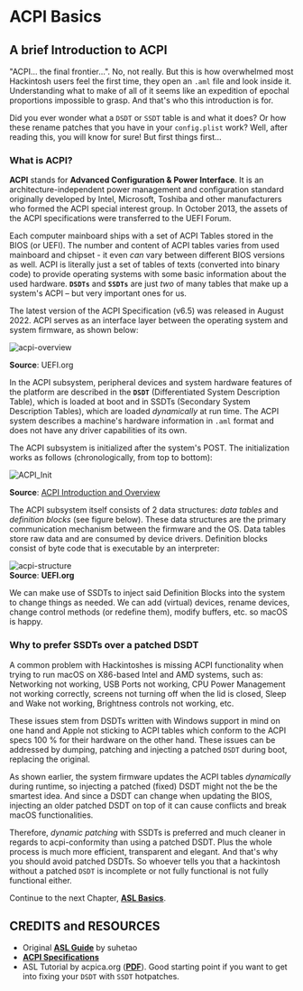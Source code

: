 # ACPI Basics
## A brief Introduction to ACPI
"ACPI… the final frontier…". No, not really. But this is how overwhelmed most Hackintosh users feel the first time, they open an `.aml` file and look inside it. Understanding what to make of all of it seems like an expedition of epochal proportions impossible to grasp. And that's who this introduction is for.

Did you ever wonder what a `DSDT` or `SSDT` table is and what it does? Or how these rename patches that you have in your `config.plist` work? Well, after reading this, you will know for sure! But first things first…

### What is ACPI?
**ACPI** stands for **Advanced Configuration & Power Interface**. It is an architecture-independent power management and configuration standard originally developed by Intel, Microsoft, Toshiba and other manufacturers who formed the ACPI special interest group. In October 2013, the assets of the ACPI specifications were transferred to the UEFI Forum. 

Each computer mainboard ships with a set of ACPI Tables stored in the BIOS (or UEFI). The number and content of ACPI tables varies from used mainboard and chipset - it even *can* vary between different BIOS versions as well. ACPI is literally just a set of tables of texts (converted into binary code) to provide operating systems with some basic information about the used hardware. **`DSDTs`** and **`SSDTs`** are just *two* of many tables that make up a system's ACPI – but very important ones for us.

The latest version of the ACPI Specification (v6.5) was released in August 2022. ACPI serves as an interface layer between the operating system and system firmware, as shown below:

![acpi-overview](https://user-images.githubusercontent.com/76865553/187380087-3446fc20-75c2-4490-95f9-bfc8043ffb09.png)

**Source**: UEFI.org

In the ACPI subsystem, peripheral devices and system hardware features of the platform are described in the **`DSDT`** (Differentiated System Description Table), which is loaded at boot and in SSDTs (Secondary System Description Tables), which are loaded *dynamically* at run time. The ACPI system describes a machine's hardware information in `.aml` format and does not have any driver capabilities of its own.

The ACPI subsystem is initialized after the system's POST. The initialization works as follows (chronologically, from top to bottom):

![ACPI_Init](https://github.com/5T33Z0/OC-Little-Translated/assets/76865553/7769db1f-a046-4990-9546-c001fe9f4654)

**Source**: [ACPI Introduction and Overview](https://cdrdv2-public.intel.com/772721/acpi-introduction-042723.pdf)

The ACPI subsystem itself consists of 2 data structures: *data tables* and *definition blocks* (see figure below). These data structures are the primary communication mechanism between the firmware and the OS. Data tables store raw data and are consumed by device drivers. Definition blocks consist of byte code that is executable by an interpreter:

![acpi-structure](https://user-images.githubusercontent.com/76865553/187380905-e325398d-e65a-4db3-85c2-0d2cdb0b2934.png)</br>
**Source**: **UEFI.org**

We can make use of SSDTs to inject said Definition Blocks into the system to change things as needed. We can add (virtual) devices, rename devices, change control methods (or redefine them), modify buffers, etc. so macOS is happy.

### Why to prefer SSDTs over a patched DSDT
A common problem with Hackintoshes is missing ACPI functionality when trying to run macOS on X86-based Intel and AMD systems, such as: Networking not working, USB Ports not working, CPU Power Management not working correctly, screens not turning off when the lid is closed, Sleep and Wake not working, Brightness controls not working, etc.

These issues stem from DSDTs written with Windows support in mind on one hand and Apple not sticking to ACPI tables which conform to the ACPI specs 100 % for their hardware on the other hand. These issues can be addressed by dumping, patching and injecting a patched `DSDT` during boot, replacing the original. 

As shown earlier, the system firmware updates the ACPI tables *dynamically* during runtime, so injecting a patched (fixed) DSDT might not the be the smartest idea. And since a DSDT can change when updating the BIOS, injecting an older patched DSDT on top of it can cause conflicts and break macOS functionalities. 

Therefore, *dynamic patching* with SSDTs is preferred and much cleaner in regards to acpi-conformity than using a patched DSDT. Plus the whole process is much more efficient, transparent and elegant. And that's why you should avoid patched DSDTs. So whoever tells you that a hackintosh without a patched `DSDT` is incomplete or not fully functional is not fully functional either.

Continue to the next Chapter, [**ASL Basics**](https://github.com/5T33Z0/OC-Little-Translated/blob/main/00_ACPI/ACPI_Basics/ASL_Basics.md).

## CREDITS and RESOURCES
- Original [**ASL Guide**](https://bbs.pcbeta.com/forum.php?mod=viewthread&tid=944566&archive=2&extra=page%3D1&page=1) by suhetao
- [**ACPI Specifications**](https://uefi.org/specifications)
- ASL Tutorial by acpica.org ([**PDF**](https://acpica.org/sites/acpica/files/asl_tutorial_v20190625.pdf)). Good starting point if you want to get into fixing your `DSDT` with `SSDT` hotpatches.
